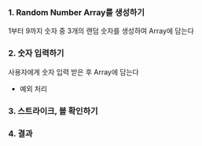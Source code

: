### 1. Random Number Array를 생성하기
1부터 9까지 숫자 중 3개의 랜덤 숫자를 생성하여 Array에 담는다

### 2. 숫자 입력하기
사용자에게 숫자 입력 받은 후 Array에 담는다

- 예외 처리

### 3. 스트라이크, 볼 확인하기

### 4. 결과